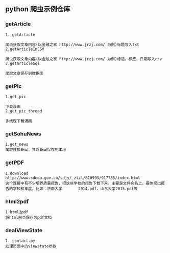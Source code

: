 ## python 爬虫示例仓库
### getArticle
    1. getArticle

    爬虫获取文章内容(以金融之家 http://www.jrzj.com/ 为例)标题写入txt
    2.getArticleInCSV
    
    爬虫获取文章内容(以金融之家 http://www.jrzj.com/ 为例)标题，标签，日期写入csv
    3.getArticleSql
    
    爬取文章保存到数据库

### getPic
    1.get_pic

    下载漫画
    2.get_pic_thread
    
    多线程下载漫画

### getSohuNews
    1.get_news
    爬取搜狐新闻，并将新闻保存到本地

### getPDF
    1.download
    http://www.sdedu.gov.cn/sdjy/_ztzl/810993/917785/index.html
    这个连接中有不少培养质量报告，把这些学校的报告下载下来。主要是文件命名上，要体现出报告的学校和年度，比如：济南大学       2014.pdf，山东大学2015.pdf等

### html2pdf
    1.html2pdf
    将html网页保存为pdf文档
### dealViewState

```
1. contact.py
处理页面中的viewstate参数
```

